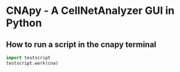 # CNApy - A CellNetAnalyzer GUI in Python

## How to run a script in the cnapy terminal

```python
import testscript
testscript.work(cna)
```

